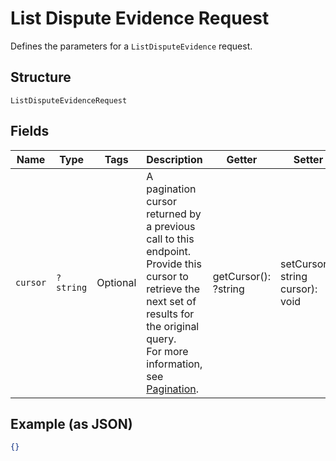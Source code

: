 
# List Dispute Evidence Request

Defines the parameters for a `ListDisputeEvidence` request.

## Structure

`ListDisputeEvidenceRequest`

## Fields

| Name | Type | Tags | Description | Getter | Setter |
|  --- | --- | --- | --- | --- | --- |
| `cursor` | `?string` | Optional | A pagination cursor returned by a previous call to this endpoint.<br>Provide this cursor to retrieve the next set of results for the original query.<br>For more information, see [Pagination](https://developer.squareup.com/docs/basics/api101/pagination). | getCursor(): ?string | setCursor(?string cursor): void |

## Example (as JSON)

```json
{}
```

